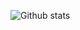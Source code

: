 ![Github stats](https://github-readme-stats.vercel.app/api?username=yasminromi&layout=compact&hide_border=true&count_private=true&show_icons=true&include_all_commits=true)

<!--
**yasminromi/yasminromi** is a ✨ _special_ ✨ repository because its `README.md` (this file) appears on your GitHub profile.

Here are some ideas to get you started:

- 🔭 I’m currently working on ...
- 🌱 I’m currently learning ...
- 👯 I’m looking to collaborate on ...
- 🤔 I’m looking for help with ...
- 💬 Ask me about ...
- 📫 How to reach me: ...
- 😄 Pronouns: ...
- ⚡ Fun fact: ...
-->
